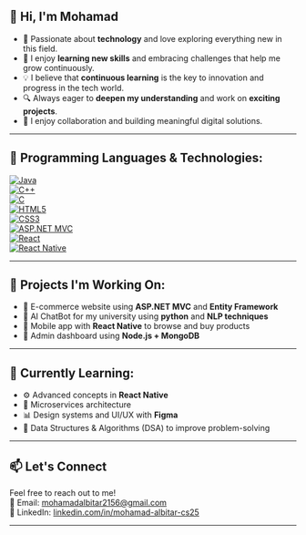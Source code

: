## 👋 Hi, I'm Mohamad

- 🌟 Passionate about **technology** and love exploring everything new in this field.  
- 🚀 I enjoy **learning new skills** and embracing challenges that help me grow continuously.  
- 💡 I believe that **continuous learning** is the key to innovation and progress in the tech world.  
- 🔍 Always eager to **deepen my understanding** and work on **exciting projects**.  
- 🤝 I enjoy collaboration and building meaningful digital solutions.

---

## 🧠 Programming Languages & Technologies:

[![Java](https://img.shields.io/badge/Java-orange?style=for-the-badge&logo=java&logoColor=white)]()  
[![C++](https://img.shields.io/badge/C++-00599C?style=for-the-badge&logo=c%2B%2B&logoColor=white)]()  
[![C](https://img.shields.io/badge/C-gray?style=for-the-badge&logo=c&logoColor=white)]()  
[![HTML5](https://img.shields.io/badge/HTML5-E34F26?style=for-the-badge&logo=html5&logoColor=white)]()  
[![CSS3](https://img.shields.io/badge/CSS3-1572B6?style=for-the-badge&logo=css3&logoColor=white)]()  
[![ASP.NET MVC](https://img.shields.io/badge/ASP.NET%20MVC-5C2D91?style=for-the-badge&logo=dotnet&logoColor=white)]()  
[![React](https://img.shields.io/badge/React-20232A?style=for-the-badge&logo=react&logoColor=61DAFB)]()  
[![React Native](https://img.shields.io/badge/React%20Native-20232A?style=for-the-badge&logo=react&logoColor=61DAFB)]()  

---

## 🚧 Projects I'm Working On:
- 🛒 E-commerce website using **ASP.NET MVC** and **Entity Framework**  
- 🤖 AI ChatBot for my university using **python** and **NLP techniques**  
- 📱 Mobile app with **React Native** to browse and buy products  
- 🎯 Admin dashboard using **Node.js + MongoDB**

---

## 🌱 Currently Learning:
- ⚙️ Advanced concepts in **React Native**  
- 🧩 Microservices architecture  
- 📊 Design systems and UI/UX with **Figma**  
- 🧠 Data Structures & Algorithms (DSA) to improve problem-solving  

---

## 📫 Let's Connect

Feel free to reach out to me!  
📧 Email: mohamadalbitar2156@gmail.com  
💼 LinkedIn: [linkedin.com/in/mohamad-albitar-cs25](https://www.linkedin.com/in/mohamad-albitar-cs25)

---

<!--
**hack3rhoms/hack3rhoms** is a ✨ _special_ ✨ repository because its `README.md` (this file) appears on your GitHub profile.

You can customize this section as needed!
-->
